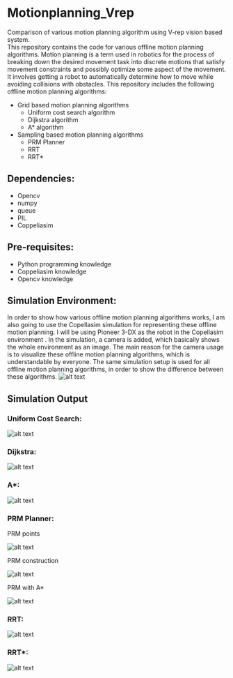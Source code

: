 # Motionplanning_Vrep
Comparison of various motion planning algorithm using V-rep vision based system.  
This repository contains the code for various offline motion planning algorithms. Motion planning is a term used in robotics for the process of breaking down the desired movement task into discrete motions that satisfy movement constraints and possibly optimize some aspect of the movement. It involves getting a robot to automatically determine how to move while avoiding collisions with obstacles. This repository includes the following offline motion planning algorithms:
- Grid based motion planning algorithms
  - Uniform cost search algorithm
  - Dijkstra algorithm
  - A* algorithm
- Sampling based motion planning algorithms
  - PRM Planner
  - RRT 
  - RRT*
## Dependencies:
- Opencv
- numpy
- queue
- PIL
- Coppeliasim

## Pre-requisites:
- Python programming knowledge
- Coppeliasim knowledge
- Opencv knowledge

## Simulation Environment:
In order to show how various offline motion planning algorithms works, I am also going to use the Copellasim simulation for representing these offline motion planning.  I will be using Pioneer 3-DX as the robot in the Copellasim environment . In the simulation, a camera is added, which basically shows the whole environment as an image. The main reason for the camera usage is to visualize these offline motion planning algorithms, which is understandable by everyone. The same simulation setup is used for all offline motion planning algorithms, in order to show the difference between these algorithms. 
![alt text](https://github.com/shailendranpoyyamozhi/Motionplanning_Vrep/blob/main/Output%20images/copellasim.png)
## Simulation Output

### Uniform Cost Search:

![alt text](https://github.com/shailendranpoyyamozhi/Motionplanning_Vrep/blob/main/Output%20images/UCS.png)

### Dijkstra:

![alt text](https://github.com/shailendranpoyyamozhi/Motionplanning_Vrep/blob/main/Output%20images/djikstra.png)

### A*:

![alt text](https://github.com/shailendranpoyyamozhi/Motionplanning_Vrep/blob/main/Output%20images/astar.png)

### PRM Planner:

PRM points

![alt text](https://github.com/shailendranpoyyamozhi/Motionplanning_Vrep/blob/main/Output%20images/prm_points.png)

PRM construction

![alt text](https://github.com/shailendranpoyyamozhi/Motionplanning_Vrep/blob/main/Output%20images/prm_cons.png)

PRM with A*

![alt text](https://github.com/shailendranpoyyamozhi/Motionplanning_Vrep/blob/main/Output%20images/prm.png)

### RRT:

![alt text](https://github.com/shailendranpoyyamozhi/Motionplanning_Vrep/blob/main/Output%20images/RRT.png)

### RRT*:

![alt text](https://github.com/shailendranpoyyamozhi/Motionplanning_Vrep/blob/main/Output%20images/RRT*.png)

